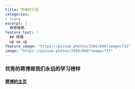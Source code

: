 ```yaml
---
title: 蒋博的介绍
categories:
- Jiang
excerpt: |
  蒋哥强啊.
feature_text: |
  ## 蒋博
  up up up
feature_image: "https://picsum.photos/2560/600?image=733"
image: "https://picsum.photos/2560/600?image=733"
---
```


### 优秀的蒋博是我们永远的学习榜样
#### [蒋博的主页](https://jzystc.github.io)
